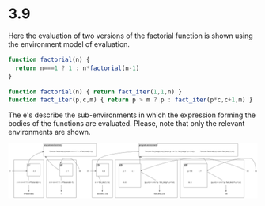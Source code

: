 # 3.9

Here the evaluation of two versions of the factorial function is shown using the environment model of evaluation.

```js
function factorial(n) {
  return n===1 ? 1 : n*factorial(n-1)
}
```

```js
function factorial(n) { return fact_iter(1,1,n) }
function fact_iter(p,c,m) { return p > m ? p : fact_iter(p*c,c+1,m) }
```

The e's describe the sub-environments in which the expression forming the bodies of the functions are evaluated. Please, note that only the relevant environments are shown.

![enviroment model of execution](3.9.png)
